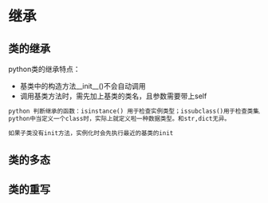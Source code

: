 # 继承

## 类的继承
python类的继承特点：  

* 基类中的构造方法__init__()不会自动调用  
* 调用基类方法时，需先加上基类的类名，且参数需要带上self 


```python
python 判断继承的函数：isinstance() 用于检查实例类型；issubclass()用于检查类集成。
python中当定义一个class时，实际上就定义啦一种数据类型。和str,dict无异。

如果子类没有init方法，实例化时会先执行最近的基类的init

```

## 类的多态

## 类的重写
